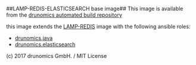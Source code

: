 ##LAMP-REDIS-ELASTICSEARCH base image##
This image is available from the [drunomics automated build repository](https://registry.hub.docker.com/u/drunomics/lamp-redis-elasticsearch/)

this image extends the [LAMP-REDIS](https://github.com/drunomics/docker-images/tree/master/lamp-redis) image with the following ansible roles:

* [drunomics.java](https://github.com/drunomics/ansible-role-java)
* [drunomics.elasticsearch](https://github.com/drunomics/ansible-role-elasticsearch)


(c) 2017 drunomics GmbH. /  MIT License 